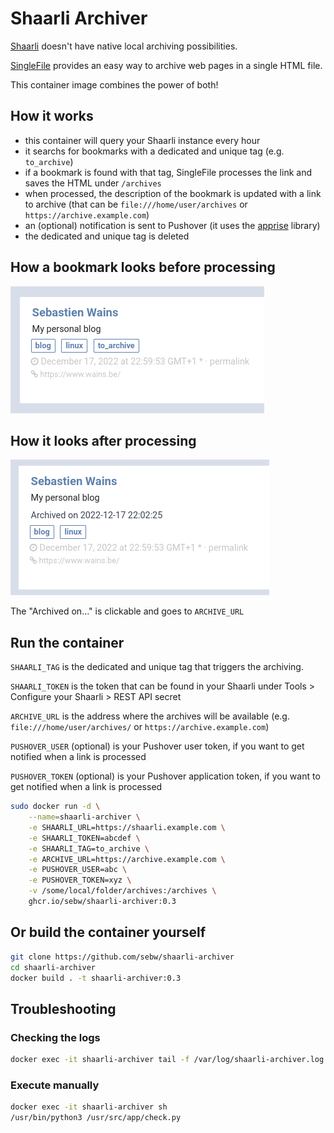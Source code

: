 # Shaarli Archiver

[Shaarli](https://github.com/shaarli/Shaarli) doesn't have native local archiving possibilities.

[SingleFile](https://github.com/gildas-lormeau/SingleFile) provides an easy way to archive web pages in a single HTML file.

This container image combines the power of both!

## How it works

- this container will query your Shaarli instance every hour
- it searchs for bookmarks with a dedicated and unique tag (e.g. `to_archive`)
- if a bookmark is found with that tag, SingleFile processes the link and saves the HTML under `/archives`
- when processed, the description of the bookmark is updated with a link to archive (that can be `file:///home/user/archives` or `https://archive.example.com`)
- an (optional) notification is sent to Pushover (it uses the [apprise](https://github.com/caronc/apprise) library)
- the dedicated and unique tag is deleted

## How a bookmark looks before processing

![](https://raw.githubusercontent.com/sebw/shaarli-archiver/master/screenshots/before.png)

## How it looks after processing

![](https://raw.githubusercontent.com/sebw/shaarli-archiver/master/screenshots/after.png)

The "Archived on..." is clickable and goes to `ARCHIVE_URL`

## Run the container

`SHAARLI_TAG` is the dedicated and unique tag that triggers the archiving.

`SHAARLI_TOKEN` is the token that can be found in your Shaarli under Tools > Configure your Shaarli > REST API secret

`ARCHIVE_URL` is the address where the archives will be available (e.g. `file:///home/user/archives/` or `https://archive.example.com`)

`PUSHOVER_USER` (optional) is your Pushover user token, if you want to get notified when a link is processed

`PUSHOVER_TOKEN` (optional) is your Pushover application token, if you want to get notified when a link is processed

```bash
sudo docker run -d \
    --name=shaarli-archiver \
    -e SHAARLI_URL=https://shaarli.example.com \
    -e SHAARLI_TOKEN=abcdef \
    -e SHAARLI_TAG=to_archive \
    -e ARCHIVE_URL=https://archive.example.com \
    -e PUSHOVER_USER=abc \
    -e PUSHOVER_TOKEN=xyz \
    -v /some/local/folder/archives:/archives \
    ghcr.io/sebw/shaarli-archiver:0.3
```

## Or build the container yourself

```bash
git clone https://github.com/sebw/shaarli-archiver
cd shaarli-archiver
docker build . -t shaarli-archiver:0.3
```

## Troubleshooting

### Checking the logs

```bash
docker exec -it shaarli-archiver tail -f /var/log/shaarli-archiver.log
```

### Execute manually

```bash
docker exec -it shaarli-archiver sh
/usr/bin/python3 /usr/src/app/check.py
```